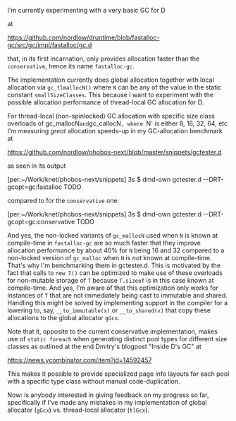 I'm currently experimenting with a very basic GC for D

at

https://github.com/nordlow/druntime/blob/fastalloc-gc/src/gc/impl/fastalloc/gc.d

that, in its first incarnation, only provides allocation faster than the `conservative`, hence its name `fastalloc-gc`.

The implementation currently does global allocation together with local allocation via `gc_tlmallocN()` where `N` can be any of the value in the static constant `smallSizeClasses`. This because I want to experiment with the possible allocation performance of thread-local GC allocation for D.

For thread-local (non-spinlocked) GC allocation with specific size class overloads of gc_mallocN` and `gc_callocN`, where `N` is either 8, 16, 32, 64, etc I'm measuring _great_ allocation speeds-up in my GC-allocation benchmark at

https://github.com/nordlow/phobos-next/blob/master/snippets/gctester.d

as seen in its output

[per:~/Work/knet/phobos-next/snippets] 3s $ dmd-own gctester.d --DRT-gcopt=gc:fastalloc
TODO

compared to for the `conservative` one:

[per:~/Work/knet/phobos-next/snippets] 3s $ dmd-own gctester.d --DRT-gcopt=gc:conservative
TODO

And yes, the non-locked variants of `gc_mallocN` used when `N` is known at compile-time in `fastalloc-gc` are _so_ much faster that they improve allocation performance by about 40% for `N` being 16 and 32 compared to a non-locked version of `gc_malloc` when `N` is _not_ known at compile-time. That's why I'm benchmarking them in gctester.d. This is motivated by the fact that calls to `new T()` can be optimized to make use of these overloads for non-mutable storage of `T` because `T.sizeof` is in this case known at compile-time. And yes, I'm aware of that this optimization only works for instances of `T` that are not immediately being cast to immutable and shared. Handling this might be solved by implementing support in the compiler for a lowering to, say,  `__to_immutable(x)` or `__to_shared(x)` that copy these allocations to the global allocator `gGcx`.

Note that it, opposite to the current conservative implementation, makes use of `static foreach` when generating distinct pool types for different size classes as outlined at the end Dmitry's blogpost "Inside D's GC" at

https://news.ycombinator.com/item?id=14592457

This makes it possible to provide specialized page info layouts for each pool with a specific type class without manual code-duplication.

Now: is anybody interested in giving feedback on my progress so far, specifically if I've made any mistakes in my implementation of global allocator (`gGcx`) vs. thread-local allocator (`tlGcx`).
